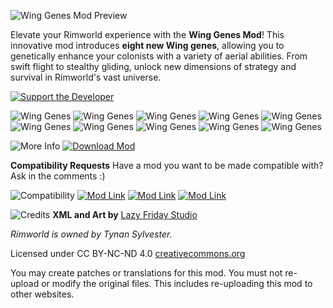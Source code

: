 ![Wing Genes Mod Preview](https://i.imgur.com/PYPncT6.png)

Elevate your Rimworld experience with the **Wing Genes Mod**! This innovative mod introduces **eight new Wing genes**, allowing you to genetically enhance your colonists with a variety of aerial abilities. From swift flight to stealthy gliding, unlock new dimensions of strategy and survival in Rimworld's vast universe.

[![Support the Developer](https://i.imgur.com/6UlYsZA.png)](https://www.buymeacoffee.com/LFStudio)

![Wing Genes](https://i.imgur.com/IwC9ybE.png)
![Wing Genes](https://i.imgur.com/v3xRu2O.png)
![Wing Genes](https://i.imgur.com/NQ02v2G.png)
![Wing Genes](https://i.imgur.com/VVK5CSP.png)
![Wing Genes](https://i.imgur.com/Ft5q6ns.png)
![Wing Genes](https://i.imgur.com/HwMVlBk.png)
![Wing Genes](https://i.imgur.com/mKS4EBW.png)
![Wing Genes](https://i.imgur.com/S5ZKpd2.png)
![Wing Genes](https://i.imgur.com/mL3ujlX.png)
![Wing Genes](https://i.imgur.com/jjU5YP8.png)

![More Info](https://i.imgur.com/16DBOPd.png)
[![Download Mod](https://i.imgur.com/gEbl0ES.png)](https://steamcommunity.com/sharedfiles/filedetails/?id=2912569371)

**Compatibility Requests**
Have a mod you want to be made compatible with? Ask in the comments :)

![Compatibility](https://i.imgur.com/j2Qa3am.png)
[![Mod Link](https://i.imgur.com/7UVyj7k.png)](https://steamcommunity.com/sharedfiles/filedetails/?id=2912569371)
[![Mod Link](https://i.imgur.com/RnUjw7H.png)](https://steamcommunity.com/sharedfiles/filedetails/?id=2909372626)
[![Mod Link](https://i.imgur.com/jw2U709.png)](https://steamcommunity.com/sharedfiles/filedetails/?id=2922457045)

![Credits](https://i.imgur.com/Wtg1ZwF.png)
**XML and Art by** [Lazy Friday Studio](https://www.lazyfridaystudio.com)

*Rimworld is owned by Tynan Sylvester.*

Licensed under CC BY-NC-ND 4.0 [creativecommons.org](https://creativecommons.org)

You may create patches or translations for this mod. You must not re-upload or modify the original files. This includes re-uploading this mod to other websites.